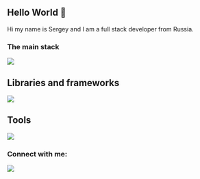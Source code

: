 ## Hello World 👋

Hi my name is Sergey and I am a full stack developer from Russia.



### The main stack

<picture><img src="https://skillicons.dev/icons?i=html,css,sass,javascript,typescript,nodejs,php" /></picture>

## Libraries and frameworks

<picture><img src="https://skillicons.dev/icons?i=react,vue" /></picture>

## Tools

<picture><img src="https://skillicons.dev/icons?i=docker,git,gulp,webpack,vite" /></picture>

### Connect with me:

<a href="https://t.me/xeqtr_zhg" target="_blank"><img src="https://img.shields.io/badge/Telegram-%40xeqtr_zhg-28a8ea"></a>
